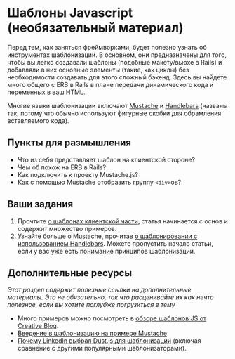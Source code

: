 # Шаблоны Javascript (необязательный материал)

Перед тем, как заняться фреймворками, будет полезно узнать об инструментах шаблонизации. В основном, они предназначены для того, чтобы вы легко создавали шаблоны (подобные макету/вьюхе в Rails) и добавляли в них основные элементы (такие, как циклы) без необходимости создавать для этого сложный бэкенд. Здесь вы найдете много общего с ERB в Rails в плане передачи динамического кода и переменных в ваш HTML.

Многие языки шаблонизации включают [Mustache](http://mustache.github.io/) и [Handlebars](http://handlebarsjs.com/) (названы так, потому что обычно используют фигурные скобки для обрамления вставляемого кода).

## Пункты для размышления

* Что из себя представляет шаблон на клиентской стороне?
* Чем об похож на ERB в Rails?
* Как подключить к проекту Mustache.js?
* Как с помощью Mustache отобразить группу `<div>`ов?

## Ваши задания

1. Прочтите [о шаблонах клиентской части](http://coding.smashingmagazine.com/2012/12/05/client-side-templating/), статья начинается с основ и содержит множество примеров.
2. Узнайте больше о Mustache, прочитав [о шаблонировании с использованием Handlebars](http://javascriptissexy.com/handlebars-js-tutorial-learn-everything-about-handlebars-js-javascript-templating/). Можете пропустить начало статьи, если у вас уже есть понимание принципов шаблонизации.

## Дополнительные ресурсы

*Этот раздел содержит полезные ссылки на дополнительные материалы. Это не обязательно, так что расценивайте их как нечто полезное, если вы хотите поглубже погрузиться в тему*

* Много примеров можно посмотреть в [обзоре шаблонов JS от Creative Bloq](http://www.creativebloq.com/web-design/templating-engines-9134396).
* [Введение в шаблонизацию на примере Mustache](http://iviewsource.com/codingtutorials/introduction-to-javascript-templating-with-mustache-js/)
* [Почему LinkedIn выбрал Dust.js для шаблонизации](http://engineering.linkedin.com/frontend/client-side-templating-throwdown-mustache-handlebars-dustjs-and-more) (включая сравнение с другими популярными шаблонизаторами).
